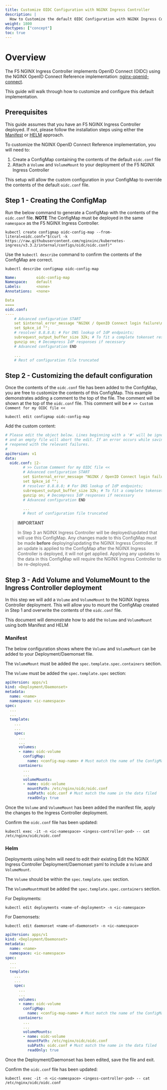 ```yaml
---
title: Customize OIDC Configuration with NGINX Ingress Controller
description: |
  How to Customize the default OIDC Configuration with NGINX Ingress Controller
weight: 1800
doctypes: ["concept"]
toc: true
---
```


# Overview

The F5 NGINX Ingress Controller implements OpenID Connect (OIDC) using the NGINX OpenID Connect Reference implementation: [nginx-openid-connect](https://github.com/nginxinc/nginx-openid-connect).

This guide will walk through how to customize and configure this default implementation.

## Prerequisites

This guide assumes that you have an F5 NGINX Ingress Controller deployed. If not, please follow the installation steps using either the [Manifest](https://docs.nginx.com/nginx-ingress-controller/installation/installation-with-manifests/) or [HELM](https://docs.nginx.com/nginx-ingress-controller/installation/installation-with-helm/) approach.

To customize the NGINX OpenID Connect Reference implementation, you will need to:

1. Create a ConfigMap containing the contents of the default `oidc.conf` file
2. Attach a `Volume` and `VolumeMount` to your deployment of the F5 NGINX Ingress Controller

This setup will allow the custom configuration in your ConfigMap to override the contents of the default `oidc.conf` file.

## Step 1 - Creating the ConfigMap

Run the below command to generate a ConfigMap with the contents of the `oidc.conf` file.
**NOTE** The ConfigMap must be deployed in the same `namespace` as the F5 NGINX Ingress Controller.

```console
kubectl create configmap oidc-config-map --from-literal=oidc.conf="$(curl -k https://raw.githubusercontent.com/nginxinc/kubernetes-ingress/v3.3.2/internal/configs/oidc/oidc.conf)"
```

Use the `kubectl describe` command to confirm the contents of the ConfigMap are correct.

```console
kubectl describe configmap oidc-config-map
```

```yaml
Name:         oidc-config-map
Namespace:    default
Labels:       <none>
Annotations:  <none>

Data
====
oidc.conf:
----
    # Advanced configuration START
    set $internal_error_message "NGINX / OpenID Connect login failure\n";
    set $pkce_id "";
    # resolver 8.8.8.8; # For DNS lookup of IdP endpoints;
    subrequest_output_buffer_size 32k; # To fit a complete tokenset response
    gunzip on; # Decompress IdP responses if necessary
    # Advanced configuration END

    ...
    # Rest of configuration file truncated
```

## Step 2 - Customizing the default configuration

Once the contents of the `oidc.conf` file has been added to the ConfigMap, you are free to customize the contents of this ConfigMap.
This example demonstrates adding a comment to the top of the file. The comment will be shown at the top of the `oidc.conf` file.
This comment will be `# >> Custom Comment for my OIDC file <<`

```console
kubectl edit configmap oidc-config-map
```

Add the custom content:

```yaml
# Please edit the object below. Lines beginning with a '#' will be ignored,
# and an empty file will abort the edit. If an error occurs while saving this file will be
# reopened with the relevant failures.
#
apiVersion: v1
data:
  oidc.conf: |2-
        # >> Custom Comment for my OIDC file <<
        # Advanced configuration START
        set $internal_error_message "NGINX / OpenID Connect login failure\n";
        set $pkce_id "";
        # resolver 8.8.8.8; # For DNS lookup of IdP endpoints;
        subrequest_output_buffer_size 32k; # To fit a complete tokenset response
        gunzip on; # Decompress IdP responses if necessary
        # Advanced configuration END

        ...
        # Rest of configuration file truncated
```

> **IMPORTANT**
>
> In Step 3 an NGINX Ingress Controller will be deployed/updated that will use this ConfigMap. Any changes made to this ConfigMap must be made **before** deploying/updating the NGINX Ingress Controller. If an update is applied to the ConfigMap after the NGINX Ingress Controller is deployed, it will not get applied. Applying any updates to the data in this ConfigMap will require the NGINX Ingress Controller to be re-deployed.

## Step 3 - Add Volume and VolumeMount to the Ingress Controller deployment

In this step we will add a `Volume` and `VolumeMount` to the NGINX Ingress Controller deployment.
This will allow you to mount the ConfigMap created in Step 1 and overwrite the contents of the `oidc.conf` file.

This document will demonstrate how to add the `Volume` and `VolumeMount` using both Manifest and HELM

### Manifest

The below configuration shows where the `Volume` and `VolumeMount` can be added to your Deployment/Daemonset file.

The `VolumeMount` must be added the `spec.template.spec.containers` section.

The `Volume` must be added the `spec.template.spec` section:

```yaml
apiVersion: apps/v1
kind: <Deployment/Daemonset>
metadata:
  name: <name>
  namespace: <ic-namespace>
spec:
  ...
  ...
  template:
    ...
    ...
    spec:
      ...
      ...
      volumes:
      - name: oidc-volume
        configMap:
          name: <config-map-name> # Must match the name of the ConfigMap
      containers:
        ...
        ...
        volumeMounts:
        - name: oidc-volume
          mountPath: /etc/nginx/oidc/oidc.conf
          subPath: oidc.conf # Must match the name in the data filed
          readOnly: true
```

Once the `Volume` and `VolumeMount` has been added the manifest file, apply the changes to the Ingress Controller deployment.

Confirm the `oidc.conf` file has been updated:

```console
kubectl exec -it -n <ic-namespace> <ingess-controller-pod> -- cat /etc/nginx/oidc/oidc.conf
```

### Helm

Deployments using helm will need to edit their existing
Edit the NGINX Ingress Controller Deployment/Daemonset yaml to include a `Volume` and `VolumeMount`.

The `Volume` should be within the `spec.template.spec` section.

The `VolumeMount`must be added the `spec.template.spec.containers` section.

For Deployments:

```console
kubectl edit deployments <name-of-deployment> -n <ic-namespace>
```

For Daemonsets:

```console
kubectl edit daemonset <name-of-daemonset> -n <ic-namespace>
```

```yaml
apiVersion: apps/v1
kind: <Deployment/Daemonset>
metadata:
  name: <name>
  namespace: <ic-namespace>
spec:
  ...
  ...
  template:
    ...
    ...
    spec:
      ...
      ...
      volumes:
      - name: oidc-volume
        configMap:
          name: <config-map-name> # Must match the name of the ConfigMap
      containers:
        ...
        ...
        volumeMounts:
        - name: oidc-volume
          mountPath: /etc/nginx/oidc/oidc.conf
          subPath: oidc.conf # Must match the name in the data filed
          readOnly: true
```

Once the Deployment/Daemonset has been edited, save the file and exit.

Confirm the `oidc.conf` file has been updated:

```console
kubectl exec -it -n <ic-namespace> <ingess-controller-pod> -- cat /etc/nginx/oidc/oidc.conf
```
